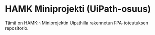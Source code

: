 <h1>HAMK Miniprojekti (UiPath-osuus)</h1>

Tämä on HAMK:n Miniprojektin Uipathilla rakennetun RPA-toteutuksen repositorio.

